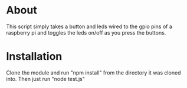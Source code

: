 About
==============

This script simply takes a button and leds wired to the gpio pins of a raspberry pi and toggles the leds on/off as you press the buttons.

Installation
============
Clone the module and run "npm install" from the directory it was cloned into.  Then just run "node test.js"
